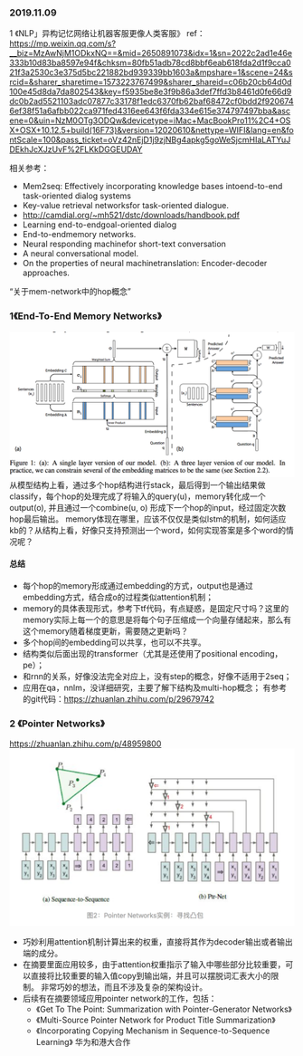 ### 2019.11.09
1 《NLP」异构记忆网络让机器客服更像人类客服》
ref：https://mp.weixin.qq.com/s?__biz=MzAwNjM1ODkxNQ==&mid=2650891073&idx=1&sn=2022c2ad1e46e333b10d83ba8597e94f&chksm=80fb51adb78cd8bbf6eab618fda2d1f9cca021f3a2530c3e375d5bc221882bd939339bb1603a&mpshare=1&scene=24&srcid=&sharer_sharetime=1573223767499&sharer_shareid=c06b20cb64d0d100e45d8da7da802543&key=f5935be8e3f9b86a3def7ffd3b8461d0fe66d9dc0b2ad5521103adc07877c33178f1edc6370fb62baf68472cf0bdd2f9206746ef38f51a6afbb022ca971fed4316ee643f6fda334e615e374797497bba&ascene=0&uin=NzM0OTg3ODQw&devicetype=iMac+MacBookPro11%2C4+OSX+OSX+10.12.5+build(16F73)&version=12020610&nettype=WIFI&lang=en&fontScale=100&pass_ticket=oVz42nEjD1j9zjNBg4apkg5goWeSjcmHIaLATYuJDEkhJcXJzUvF%2FLKkDGGEUDAY

相关参考：
- Mem2seq: Effectively incorporating knowledge bases intoend-to-end task-oriented dialog systems
- Key-value retrieval networksfor task-oriented dialogue.
- http://camdial.org/~mh521/dstc/downloads/handbook.pdf
- Learning end-to-endgoal-oriented dialog
- End-to-endmemory networks.
- Neural responding machinefor short-text conversation
- A neural conversational model.
- On the properties of neural machinetranslation: Encoder-decoder approaches.

“关于mem-network中的hop概念”
### 1《End-To-End Memory Networks》
![模型框架图](https://raw.githubusercontent.com/bigheary/markdown_pics/master/%E5%B1%8F%E5%B9%95%E5%BF%AB%E7%85%A7%202019-11-09%20%E4%B8%8B%E5%8D%8812.48.27.png)
从模型结构上看，通过多个hop结构进行stack，最后得到一个输出结果做classify，每个hop的处理完成了将输入的query(u)，memory转化成一个output(o), 并且通过一个combine(u, o) 形成下一个hop的input，经过固定次数hop最后输出。
memory体现在哪里，应该不仅仅是类似lstm的机制，如何适应kb的？从结构上看，好像只支持预测出一个word，如何实现答案是多个word的情况呢？
#### 总结
- 每个hop的memory形成通过embedding的方式，output也是通过embedding方式，结合成o的过程类似attention机制；
- memory的具体表现形式，参考下tf代码，有点疑惑，是固定尺寸吗？这里的memory实际上每一个的意思是将每个句子压缩成一个向量存储起来，那么有这个memory随着梯度更新，需要随之更新吗？
- 多个hop间的embedding可以共享，也可以不共享。
- 结构类似后面出现的transformer（尤其是还使用了positional encoding，pe）；
- 和rnn的关系，好像没法完全对应上，没有step的概念，好像不适用于2seq；
- 应用在qa，nnlm，没详细研究，主要了解下结构及multi-hop概念；
有参考的git代码：https://zhuanlan.zhihu.com/p/29679742


### 2 《Pointer Networks》
https://zhuanlan.zhihu.com/p/48959800
![pointer network](https://github.com/bigheary/markdown_pics/blob/master/%E5%B1%8F%E5%B9%95%E5%BF%AB%E7%85%A7%202019-11-09%20%E4%B8%8B%E5%8D%885.50.31.png)
- 巧妙利用attention机制计算出来的权重，直接将其作为decoder输出或者输出端的成分。
- 在摘要里面应用较多，由于attention权重指示了输入中哪些部分比较重要，可以直接将比较重要的输入值copy到输出端，并且可以摆脱词汇表大小的限制。
非常巧妙的想法，而且不涉及复杂的架构设计。
- 后续有在摘要领域应用pointer network的工作，包括：
  - 《Get To The Point: Summarization with Pointer-Generator Networks》
  - 《Multi-Source Pointer Network for Product Title Summarization》
  - 《Incorporating Copying Mechanism in Sequence-to-Sequence Learning》 华为和港大合作
